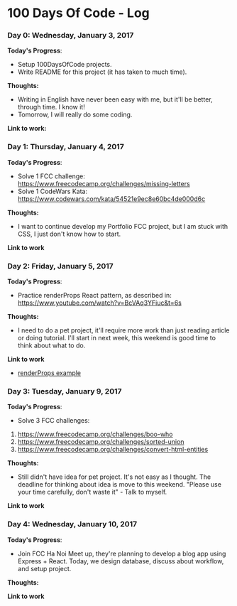 # 100 Days Of Code - Log

### Day 0: Wednesday, January 3, 2017

**Today's Progress**:
* Setup 100DaysOfCode projects.
* Write README for this project (it has taken to much time).

**Thoughts:**
* Writing in English have never been easy with me, but it'll be better, through time. I know it!
* Tomorrow, I will really do some coding.

**Link to work:**

### Day 1: Thursday, January 4, 2017

**Today's Progress**:
* Solve 1 FCC challenge: https://www.freecodecamp.org/challenges/missing-letters
* Solve 1 CodeWars Kata: https://www.codewars.com/kata/54521e9ec8e60bc4de000d6c

**Thoughts:**
* I want to continue develop my Portfolio FCC project, but I am stuck with CSS, I just don't know how to start.

**Link to work**

### Day 2: Friday, January 5, 2017

**Today's Progress**:
* Practice renderProps React pattern, as described in: https://www.youtube.com/watch?v=BcVAq3YFiuc&t=6s

**Thoughts:**
* I need to do a pet project, it'll require more work than just reading article or doing tutorial. I'll start in next week, this weekend is good time to think about what to do.

**Link to work**
* [renderProps example](https://github.com/tungnt-580/RenderPropsExample)

### Day 3: Tuesday, January 9, 2017

**Today's Progress**:
* Solve 3 FCC challenges:
1. https://www.freecodecamp.org/challenges/boo-who
2. https://www.freecodecamp.org/challenges/sorted-union
3. https://www.freecodecamp.org/challenges/convert-html-entities

**Thoughts:**
* Still didn't have idea for pet project. It's not easy as I thought. The deadline for thinking about idea is move to this weekend. "Please use your time carefully, don't waste it" - Talk to myself.

**Link to work**

### Day 4: Wednesday, January 10, 2017

**Today's Progress**:
* Join FCC Ha Noi Meet up, they're planning to develop a blog app using Express + React. Today, we design database, discuss about workflow, and setup project.

**Thoughts:**

**Link to work**

